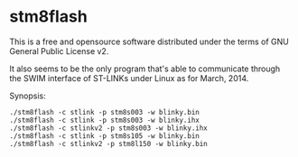stm8flash
=========

This is a free and opensource software distributed under the terms of GNU General Public License v2.

It also seems to be the only program that's able to communicate through the SWIM interface of ST-LINKs under Linux as for March, 2014.

Synopsis:

```nohighlight
./stm8flash -c stlink -p stm8s003 -w blinky.bin
./stm8flash -c stlink -p stm8s003 -w blinky.ihx
./stm8flash -c stlinkv2 -p stm8s003 -w blinky.ihx
./stm8flash -c stlink -p stm8s105 -w blinky.bin
./stm8flash -c stlinkv2 -p stm8l150 -w blinky.bin
```
